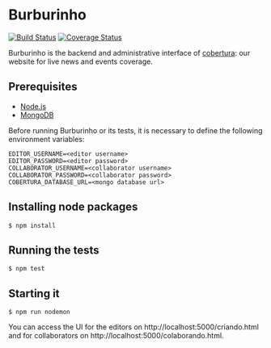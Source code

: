 Burburinho
==========

[![Build Status](https://snap-ci.com/brasil-de-fato/burburinho/branch/master/build_image)](https://snap-ci.com/brasil-de-fato/burburinho/branch/master)
[![Coverage Status](https://coveralls.io/repos/brasil-de-fato/burburinho/badge.svg?branch=master)](https://coveralls.io/r/brasil-de-fato/burburinho?branch=master)

Burburinho is the backend and administrative interface of [cobertura](https://github.com/brasil-de-fato/cobertura): our website for live news and events coverage.

## Prerequisites

* [Node.js](https://nodejs.org)
* [MongoDB](https://www.mongodb.com/)

Before running Burburinho or its tests, it is necessary to define the following environment variables: 

```
EDITOR_USERNAME=<editor username>
EDITOR_PASSWORD=<editor password>
COLLABORATOR_USERNAME=<collaborator username>
COLLABORATOR_PASSWORD=<collaborator password>
COBERTURA_DATABASE_URL=<mongo database url>
```

## Installing node packages


```
$ npm install
```

## Running the tests
```
$ npm test
```

## Starting it

```
$ npm run nodemon
```

You can access the UI for the editors on http://localhost:5000/criando.html and for collaborators on http://localhost:5000/colaborando.html.
